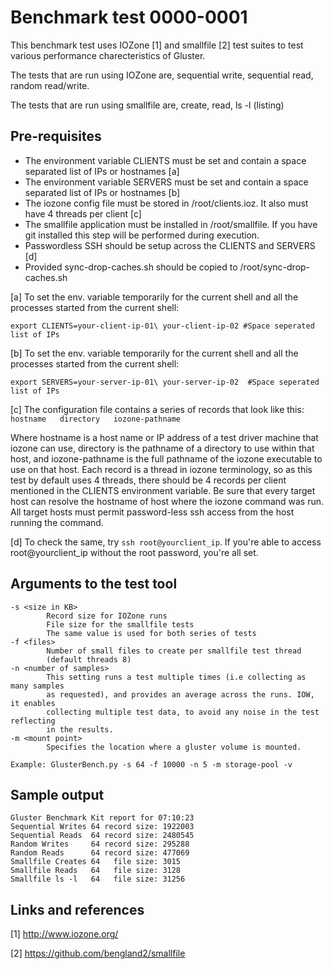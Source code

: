 # Benchmark test 0000-0001

This benchmark test uses IOZone [1] and smallfile [2] test suites to test various
performance charecteristics of Gluster.

The tests that are run using IOZone are, sequential write, sequential read,
random read/write.

The tests that are run using smallfile are, create, read, ls -l (listing)

## Pre-requisites
  - The environment variable CLIENTS must be set and contain a space separated
    list of IPs or hostnames [a]
  - The environment variable SERVERS must be set and contain a space separated
    list of IPs or hostnames [b]
  - The iozone config file must be stored in /root/clients.ioz.  It also must
    have 4 threads per client [c]
  - The smallfile application must be installed in /root/smallfile. If you have git installed this step will be performed during execution.
  - Passwordless SSH should be setup across the CLIENTS and SERVERS [d]
  - Provided sync-drop-caches.sh should be copied to /root/sync-drop-caches.sh
  
[a] To set the env. variable temporarily for the current shell and all the processes started from the current shell:

``` export CLIENTS=your-client-ip-01\ your-client-ip-02 #Space seperated list of IPs ```

[b] To set the env. variable temporarily for the current shell and all the processes started from the current shell:

``` export SERVERS=your-server-ip-01\ your-server-ip-02  #Space seperated list of IPs ```
  
[c] The configuration file contains a series of records that look like this: ``` hostname   directory   iozone-pathname ```

Where hostname is a host name or IP address of a test driver machine that iozone can use, directory is the pathname of a directory to use within that host, and iozone-pathname is the full pathname of the iozone executable to use on that host. Each record is a thread in iozone terminology, so as this test by default uses 4 threads, there should be 4 records per client mentioned in the CLIENTS environment variable. Be sure that every target host can resolve the hostname of host where the iozone command was run. All target hosts must permit password-less ssh access from the host running the command.

[d] To check the same, try ``` ssh root@yourclient_ip ```. 
If you're able to access root@yourclient_ip without the root password, you're all set.

## Arguments to the test tool

```
-s <size in KB>
        Record size for IOZone runs
        File size for the smallfile tests
        The same value is used for both series of tests
-f <files>
        Number of small files to create per smallfile test thread
        (default threads 8)
-n <number of samples>
        This setting runs a test multiple times (i.e collecting as many samples
        as requested), and provides an average across the runs. IOW, it enables
        collecting multiple test data, to avoid any noise in the test reflecting
        in the results.
-m <mount point>
        Specifies the location where a gluster volume is mounted.

Example: GlusterBench.py -s 64 -f 10000 -n 5 -m storage-pool -v
```

## Sample output
```
Gluster Benchmark Kit report for 07:10:23
Sequential Writes 64 record size: 1922003
Sequential Reads  64 record size: 2480545
Random Writes     64 record size: 295288
Random Reads      64 record size: 477069
Smallfile Creates 64   file size: 3015
Smallfile Reads   64   file size: 3128
Smallfile ls -l   64   file size: 31256
```

## Links and references

[1] http://www.iozone.org/

[2] https://github.com/bengland2/smallfile
